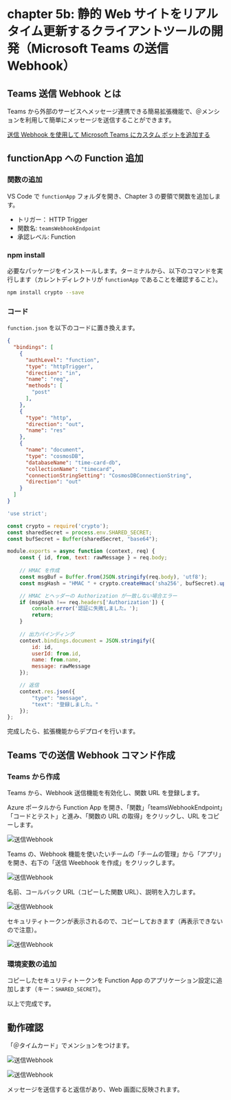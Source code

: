 # chapter 5b: 静的 Web サイトをリアルタイム更新するクライアントツールの開発（Microsoft Teams の送信 Webhook）

## Teams 送信 Webhook とは

Teams から外部のサービスへメッセージ連携できる簡易拡張機能で、＠メンションを利用して簡単にメッセージを送信することができます。

[送信 Webhook を使用して Microsoft Teams にカスタム ボットを追加する](https://docs.microsoft.com/ja-jp/microsoftteams/platform/webhooks-and-connectors/how-to/add-outgoing-webhook)

## functionApp への Function 追加

### 関数の追加
VS Code で `functionApp` フォルダを開き、Chapter 3 の要領で関数を追加します。

- トリガー： HTTP Trigger
- 関数名: `teamsWebhookEndpoint`
- 承認レベル: Function

### npm install

必要なパッケージをインストールします。ターミナルから、以下のコマンドを実行します（カレントディレクトリが `functionApp` であることを確認すること）。

```bash
npm install crypto --save
```

### コード
`function.json` を以下のコードに置き換えます。

```json
{
  "bindings": [
    {
      "authLevel": "function",
      "type": "httpTrigger",
      "direction": "in",
      "name": "req",
      "methods": [
        "post"
      ],
    },
    {
      "type": "http",
      "direction": "out",
      "name": "res"
    },
    {
      "name": "document",
      "type": "cosmosDB",
      "databaseName": "time-card-db",
      "collectionName": "timecard",
      "connectionStringSetting": "CosmosDBConnectionString",
      "direction": "out"
    }
  ]
}
```


```js
'use strict';

const crypto = require('crypto');
const sharedSecret = process.env.SHARED_SECRET;
const bufSecret = Buffer(sharedSecret, "base64");

module.exports = async function (context, req) {
    const { id, from, text: rawMessage } = req.body;
    
    // HMAC を作成
    const msgBuf = Buffer.from(JSON.stringify(req.body), 'utf8');
    const msgHash = "HMAC " + crypto.createHmac('sha256', bufSecret).update(msgBuf).digest("base64");

    // HMAC とヘッダーの Authorization が一致しない場合エラー
    if (msgHash !== req.headers['Authorization']) {
        console.error('認証に失敗しました。');
        return;
    }
    
    // 出力バインディング
    context.bindings.document = JSON.stringify({
        id: id,
        userId: from.id,
        name: from.name,
        message: rawMessage
    });

    // 返信
    context.res.json({
        "type": "message",
        "text": "登録しました。"
    });
};
```


完成したら、拡張機能からデプロイを行います。

## Teams での送信 Webhook コマンド作成

### Teams から作成
Teams から、Webhook 送信機能を有効化し、関数 URL を登録します。

Azure ポータルから Function App を開き、「関数」「teamsWebhookEndpoint」「コードとテスト」と進み、「関数の URL の取得」をクリックし、URL をコピーします。

![送信Webhook](../images/05b-teams-webhook-01.png)

Teams の、Webhook 機能を使いたいチームの「チームの管理」から「アプリ」を開き、右下の「送信 Weebhook を作成」をクリックします。

![送信Webhook](../images/05b-teams-webhook-02.png)


名前、コールバック URL（コピーした関数 URL）、説明を入力します。

![送信Webhook](../images/05b-teams-webhook-03.png)


セキュリティトークンが表示されるので、コピーしておきます（再表示できないので注意）。

![送信Webhook](../images/05b-teams-webhook-04.png)


### 環境変数の追加

コピーしたセキュリティトークンを Function App のアプリケーション設定に追加します（キー：`SHARED_SECRET`）。


以上で完成です。

## 動作確認

「＠タイムカード」でメンションをつけます。

![送信Webhook](../images/05b-teams-webhook-05.png)

![送信Webhook](../images/05b-teams-webhook-06.png)

メッセージを送信すると返信があり、Web 画面に反映されます。